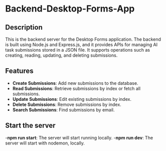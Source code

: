 # Backend-Desktop-Forms-App

## Description
This is the backend server for the  Desktop Forms application. The backend is built using Node.js and Express.js, and it provides APIs for managing AI task submissions stored in a JSON file. It supports operations such as creating, reading, updating, and deleting submissions.

## Features
- **Create Submissions**: Add new submissions to the database.
- **Read Submissions**: Retrieve submissions by index or fetch all submissions.
- **Update Submissions**: Edit existing submissions by index.
- **Delete Submissions**: Remove submissions by index.
- **Search Submissions**: Find submissions by email.

## Start the server
-**npm run start**: The server will start running locally.
-**npm run dev**: The server will start with nodemon, locally.


